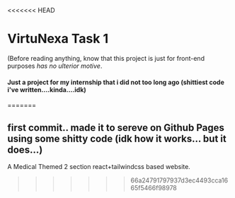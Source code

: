 <<<<<<< HEAD
# VirtuNexa Task 1
(Before reading anything, know that this project is just for front-end purposes *has no ulterior motive*.

#### Just a project for my internship that i did not too long ago (shittiest code i've written....kinda....idk)
=======
## first commit.. made it to sereve on Github Pages using some shitty code (idk how it works... but it does...)
A Medical Themed 2 section react+tailwindcss based website.
>>>>>>> 66a24791797937d3ec4493cca1665f5466f98978

